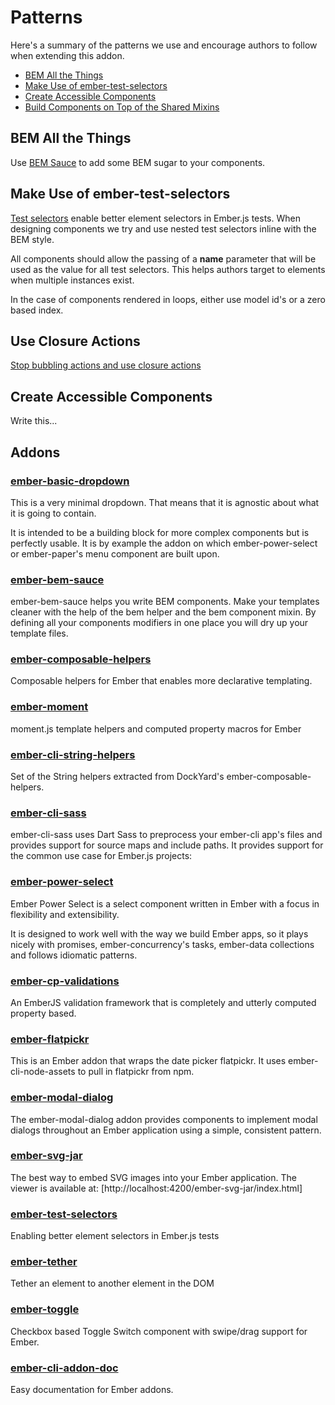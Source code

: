 # Patterns

Here's a summary of the patterns we use and encourage authors to follow when extending this addon.

-   [BEM All the Things](#bem-all-the-things)
-   [Make Use of ember-test-selectors](#make-use-of-ember-test-selectors)
-   [Create Accessible Components](#create-accessible-components)
-   [Build Components on Top of the Shared Mixins](#build-components-on-top-of-the-shared-mixins)

## BEM All the Things

Use [BEM Sauce](https://github.com/sauce-consultants/ember-bem-sauce) to add some BEM sugar to your components.

## Make Use of ember-test-selectors

[Test selectors](https://github.com/simplabs/ember-test-selectors) enable better element selectors in Ember.js tests. When designing components we try and use nested test selectors inline with the BEM style.

All components should allow the passing of a **name** parameter that will be used as the value for all test selectors. This helps authors target to elements when multiple instances exist.

In the case of components rendered in loops, either use model id's or a zero based index.

## Use Closure Actions

[Stop bubbling actions and use closure actions](https://dockyard.com/blog/2015/10/29/ember-best-practice-stop-bubbling-and-use-closure-actions)

## Create Accessible Components

Write this...

## Addons

### [ember-basic-dropdown](https://github.com/cibernox/ember-basic-dropdown)

This is a very minimal dropdown. That means that it is agnostic about what it is going to contain.

It is intended to be a building block for more complex components but is perfectly usable. It is by example the addon on which ember-power-select or ember-paper's menu component are built upon.

### [ember-bem-sauce](https://github.com/sauce-consultants/ember-bem-sauce)

ember-bem-sauce helps you write BEM components. Make your templates cleaner with the help of the bem helper and the bem component mixin. By defining all your components modifiers in one place you will dry up your template files.

### [ember-composable-helpers](https://github.com/DockYard/ember-composable-helpers)

Composable helpers for Ember that enables more declarative templating.

### [ember-moment](https://github.com/stefanpenner/ember-moment)

moment.js template helpers and computed property macros for Ember

### [ember-cli-string-helpers](https://github.com/romulomachado/ember-cli-string-helpers)

Set of the String helpers extracted from DockYard's ember-composable-helpers.

### [ember-cli-sass](https://github.com/aexmachina/ember-cli-sass)

ember-cli-sass uses Dart Sass to preprocess your ember-cli app's files and provides support for source maps and include paths. It provides support for the common use case for Ember.js projects:

### [ember-power-select](https://github.com/cibernox/ember-power-select)

Ember Power Select is a select component written in Ember with a focus in flexibility and extensibility.

It is designed to work well with the way we build Ember apps, so it plays nicely with promises, ember-concurrency's tasks, ember-data collections and follows idiomatic patterns.

### [ember-cp-validations](https://github.com/offirgolan/ember-cp-validations)

An EmberJS validation framework that is completely and utterly computed property based.

### [ember-flatpickr](https://github.com/shipshapecode/ember-flatpickr)

This is an Ember addon that wraps the date picker flatpickr. It uses ember-cli-node-assets to pull in flatpickr from npm.

### [ember-modal-dialog](https://github.com/yapplabs/ember-modal-dialog)

The ember-modal-dialog addon provides components to implement modal dialogs throughout an Ember application using a simple, consistent pattern.

### [ember-svg-jar](https://github.com/ivanvotti/ember-svg-jar)

The best way to embed SVG images into your Ember application. The viewer is available at: [http://localhost:4200/ember-svg-jar/index.html]

### [ember-test-selectors](https://github.com/simplabs/ember-test-selectors)

Enabling better element selectors in Ember.js tests

### [ember-tether](https://github.com/yapplabs/ember-tether)

Tether an element to another element in the DOM

### [ember-toggle](https://github.com/knownasilya/ember-toggle)

Checkbox based Toggle Switch component with swipe/drag support for Ember.

### [ember-cli-addon-doc](https://github.com/ember-learn/ember-cli-addon-docs)

Easy documentation for Ember addons.

